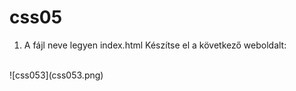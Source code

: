 # css05
1. A fájl neve legyen index.html
Készítse el a következő weboldalt:
<br/>
![css053](css053.png)
